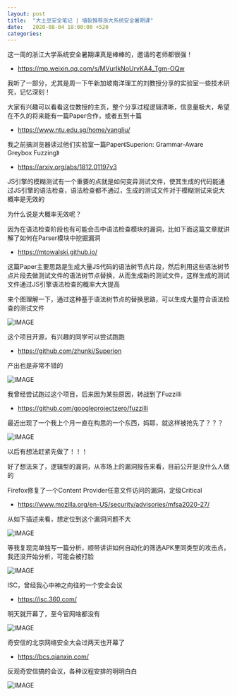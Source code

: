 ```yaml
---
layout: post
title:  "大土豆安全笔记 | 墙裂推荐浙大系统安全暑期课"
date:   2020-08-04 18:00:00 +520
categories: 
---
```


这一周的浙江大学系统安全暑期课真是棒棒的，邀请的老师都很强！
- https://mp.weixin.qq.com/s/MVurIkNoUrvKA4_Tgm-OQw

我听了一部分，尤其是周一下午新加坡南洋理工的刘教授分享的实验室一些技术研究，记忆深刻！

大家有兴趣可以看看这位教授的主页，整个分享过程逻辑清晰，信息量极大，希望在不久的将来能有一篇Paper合作，或者五到十篇
- https://www.ntu.edu.sg/home/yangliu/

我之前搞浏览器读过他们实验室一篇Paper《Superion: Grammar-Aware Greybox Fuzzing》
- https://arxiv.org/abs/1812.01197v3

JS引擎的模糊测试有一个重要的点就是如何变异测试文件，使其生成的代码能通过JS引擎的语法检查，语法检查都不通过，生成的测试文件对于模糊测试来说大概率是无效的

为什么说是大概率无效呢？

因为在语法检查阶段也有可能会击中语法检查模块的漏洞，比如下面这篇文章就讲解了如何在Parser模块中挖掘漏洞
- https://mtowalski.github.io/

这篇Paper主要思路是生成大量JS代码的语法树节点片段，然后利用这些语法树节点片段去做测试文件的语法树节点替换，从而生成新的测试文件，这样生成的测试文件通过JS引擎语法检查的概率大大提高

来个图理解一下，通过这种基于语法树节点的替换思路，可以生成大量符合语法检查的测试文件

![IMAGE](/assets/resources/B9B7DDAEA726CF496AC805824B4A7130.jpg)

这个项目开源，有兴趣的同学可以尝试跑跑
- https://github.com/zhunki/Superion

产出也是非常不错的

![IMAGE](/assets/resources/CAB13BD4C14063A9DDEC677A37AF7A94.jpg)

我曾经尝试跑过这个项目，后来因为某些原因，转战到了Fuzzilli
- https://github.com/googleprojectzero/fuzzilli

最近出现了一个我上个月一直在构思的一个东西，妈耶，就这样被抢先了？？？

![IMAGE](/assets/resources/688511E6569C68699D887B3EFC4DC1E7.jpg)

以后有想法赶紧先做了！！！

好了想法来了，逻辑型的漏洞，从市场上的漏洞报告来看，目前公开是没什么人做的

Firefox修复了一个Content Provider任意文件访问的漏洞，定级Critical
- https://www.mozilla.org/en-US/security/advisories/mfsa2020-27/

从如下描述来看，想定位到这个漏洞问题不大

![IMAGE](/assets/resources/C1E415F4DFF9D723FAD77929ED566D25.jpg)

等我复现完单独写一篇分析，顺带讲讲如何自动化的筛选APK里同类型的攻击点，我还没开始分析，可能会被打脸

![IMAGE](/assets/resources/CA90EDF6395BED023394EE104C770547.jpg)

ISC，曾经我心中神之向往的一个安全会议
- https://isc.360.com/

明天就开幕了，至今官网啥都没有

![IMAGE](/assets/resources/C317342ABAE69FF5472369A8C7EF02C5.jpg)

奇安信的北京网络安全大会过两天也开幕了
- https://bcs.qianxin.com/

反观奇安信搞的会议，各种议程安排的明明白白

![IMAGE](/assets/resources/70400B7816E6B66266034A5E1E83236F.jpg)